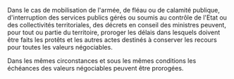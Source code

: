   
 Dans le cas de mobilisation de l'armée, de fléau ou de calamité publique, d'interruption des services publics gérés ou soumis au contrôle de l'Etat ou des collectivités territoriales, des décrets en conseil des ministres peuvent, pour tout ou partie du territoire, proroger les délais dans lesquels doivent être faits les protêts et les autres actes destinés à conserver les recours pour toutes les valeurs négociables.  

  
 Dans les mêmes circonstances et sous les mêmes conditions les échéances des valeurs négociables peuvent être prorogées.  
